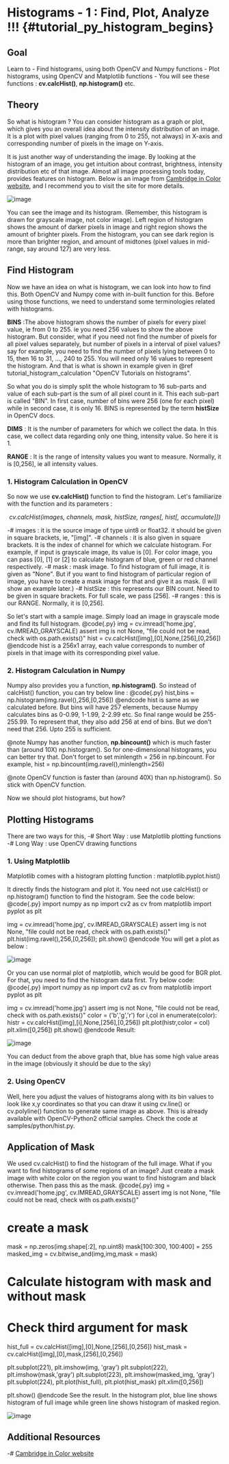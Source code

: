 Histograms - 1 : Find, Plot, Analyze !!! {#tutorial_py_histogram_begins}
========================================

Goal
----

Learn to
    -   Find histograms, using both OpenCV and Numpy functions
    -   Plot histograms, using OpenCV and Matplotlib functions
    -   You will see these functions : **cv.calcHist()**, **np.histogram()** etc.

Theory
------

So what is histogram ? You can consider histogram as a graph or plot, which gives you an overall
idea about the intensity distribution of an image. It is a plot with pixel values (ranging from 0 to
255, not always) in X-axis and corresponding number of pixels in the image on Y-axis.

It is just another way of understanding the image. By looking at the histogram of an image, you get
intuition about contrast, brightness, intensity distribution etc of that image. Almost all image
processing tools today, provides features on histogram. Below is an image from [Cambridge in Color
website](http://www.cambridgeincolour.com/tutorials/histograms1.htm), and I recommend you to visit
the site for more details.

![image](images/histogram_sample.jpg)

You can see the image and its histogram. (Remember, this histogram is drawn for grayscale image, not
color image). Left region of histogram shows the amount of darker pixels in image and right region
shows the amount of brighter pixels. From the histogram, you can see dark region is more than
brighter region, and amount of midtones (pixel values in mid-range, say around 127) are very less.

Find Histogram
--------------

Now we have an idea on what is histogram, we can look into how to find this. Both OpenCV and Numpy
come with in-built function for this. Before using those functions, we need to understand some
terminologies related with histograms.

**BINS** :The above histogram shows the number of pixels for every pixel value, ie from 0 to 255. ie
you need 256 values to show the above histogram. But consider, what if you need not find the number
of pixels for all pixel values separately, but number of pixels in a interval of pixel values? say
for example, you need to find the number of pixels lying between 0 to 15, then 16 to 31, ..., 240 to 255.
You will need only 16 values to represent the histogram. And that is what is shown in example
given in @ref tutorial_histogram_calculation "OpenCV Tutorials on histograms".

So what you do is simply split the whole histogram to 16 sub-parts and value of each sub-part is the
sum of all pixel count in it. This each sub-part is called "BIN". In first case, number of bins
were 256 (one for each pixel) while in second case, it is only 16. BINS is represented by the term
**histSize** in OpenCV docs.

**DIMS** : It is the number of parameters for which we collect the data. In this case, we collect
data regarding only one thing, intensity value. So here it is 1.

**RANGE** : It is the range of intensity values you want to measure. Normally, it is [0,256], ie all
intensity values.

### 1. Histogram Calculation in OpenCV

So now we use **cv.calcHist()** function to find the histogram. Let's familiarize with the function
and its parameters :

<center><em>cv.calcHist(images, channels, mask, histSize, ranges[, hist[, accumulate]])</em></center>

-#  images : it is the source image of type uint8 or float32. it should be given in square brackets,
    ie, "[img]".
-#  channels : it is also given in square brackets. It is the index of channel for which we
    calculate histogram. For example, if input is grayscale image, its value is [0]. For color
    image, you can pass [0], [1] or [2] to calculate histogram of blue, green or red channel
    respectively.
-#  mask : mask image. To find histogram of full image, it is given as "None". But if you want to
    find histogram of particular region of image, you have to create a mask image for that and give
    it as mask. (I will show an example later.)
-#  histSize : this represents our BIN count. Need to be given in square brackets. For full scale,
    we pass [256].
-#  ranges : this is our RANGE. Normally, it is [0,256].

So let's start with a sample image. Simply load an image in grayscale mode and find its full
histogram.
@code{.py}
img = cv.imread('home.jpg', cv.IMREAD_GRAYSCALE)
assert img is not None, "file could not be read, check with os.path.exists()"
hist = cv.calcHist([img],[0],None,[256],[0,256])
@endcode
hist is a 256x1 array, each value corresponds to number of pixels in that image with its
corresponding pixel value.

### 2. Histogram Calculation in Numpy

Numpy also provides you a function, **np.histogram()**. So instead of calcHist() function, you can
try below line :
@code{.py}
hist,bins = np.histogram(img.ravel(),256,[0,256])
@endcode
hist is same as we calculated before. But bins will have 257 elements, because Numpy calculates bins
as 0-0.99, 1-1.99, 2-2.99 etc. So final range would be 255-255.99. To represent that, they also add
256 at end of bins. But we don't need that 256. Upto 255 is sufficient.

@note Numpy has another function, **np.bincount()** which is much faster than (around 10X)
np.histogram(). So for one-dimensional histograms, you can better try that. Don't forget to set
minlength = 256 in np.bincount. For example, hist = np.bincount(img.ravel(),minlength=256)

@note OpenCV function is faster than (around 40X) than np.histogram(). So stick with OpenCV
function.

Now we should plot histograms, but how?

Plotting Histograms
-------------------

There are two ways for this,
    -#  Short Way : use Matplotlib plotting functions
    -#  Long Way : use OpenCV drawing functions

### 1. Using Matplotlib

Matplotlib comes with a histogram plotting function : matplotlib.pyplot.hist()

It directly finds the histogram and plot it. You need not use calcHist() or np.histogram() function
to find the histogram. See the code below:
@code{.py}
import numpy as np
import cv2 as cv
from matplotlib import pyplot as plt

img = cv.imread('home.jpg', cv.IMREAD_GRAYSCALE)
assert img is not None, "file could not be read, check with os.path.exists()"
plt.hist(img.ravel(),256,[0,256]); plt.show()
@endcode
You will get a plot as below :

![image](images/histogram_matplotlib.jpg)

Or you can use normal plot of matplotlib, which would be good for BGR plot. For that, you need to
find the histogram data first. Try below code:
@code{.py}
import numpy as np
import cv2 as cv
from matplotlib import pyplot as plt

img = cv.imread('home.jpg')
assert img is not None, "file could not be read, check with os.path.exists()"
color = ('b','g','r')
for i,col in enumerate(color):
    histr = cv.calcHist([img],[i],None,[256],[0,256])
    plt.plot(histr,color = col)
    plt.xlim([0,256])
plt.show()
@endcode
Result:

![image](images/histogram_rgb_plot.jpg)

You can deduct from the above graph that, blue has some high value areas in the image (obviously it
should be due to the sky)

### 2. Using OpenCV

Well, here you adjust the values of histograms along with its bin values to look like x,y
coordinates so that you can draw it using cv.line() or cv.polyline() function to generate same
image as above. This is already available with OpenCV-Python2 official samples. Check the
code at samples/python/hist.py.

Application of Mask
-------------------

We used cv.calcHist() to find the histogram of the full image. What if you want to find histograms
of some regions of an image? Just create a mask image with white color on the region you want to
find histogram and black otherwise. Then pass this as the mask.
@code{.py}
img = cv.imread('home.jpg', cv.IMREAD_GRAYSCALE)
assert img is not None, "file could not be read, check with os.path.exists()"

# create a mask
mask = np.zeros(img.shape[:2], np.uint8)
mask[100:300, 100:400] = 255
masked_img = cv.bitwise_and(img,img,mask = mask)

# Calculate histogram with mask and without mask
# Check third argument for mask
hist_full = cv.calcHist([img],[0],None,[256],[0,256])
hist_mask = cv.calcHist([img],[0],mask,[256],[0,256])

plt.subplot(221), plt.imshow(img, 'gray')
plt.subplot(222), plt.imshow(mask,'gray')
plt.subplot(223), plt.imshow(masked_img, 'gray')
plt.subplot(224), plt.plot(hist_full), plt.plot(hist_mask)
plt.xlim([0,256])

plt.show()
@endcode
See the result. In the histogram plot, blue line shows histogram of full image while green line
shows histogram of masked region.

![image](images/histogram_masking.jpg)

Additional Resources
--------------------

-#  [Cambridge in Color website](http://www.cambridgeincolour.com/tutorials/histograms1.htm)
